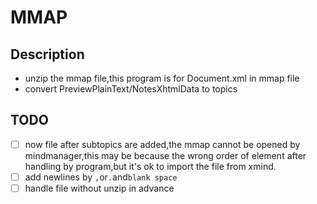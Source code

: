<!--
 * @Author: tako star
 * @Date: 2020-05-09 20:10:58
 * @LastEditors: tako star
 * @LastEditTime: 2020-05-09 20:30:11
 -->
# MMAP

## Description
- unzip the mmap file,this program is for Document.xml in mmap file
- convert PreviewPlainText/NotesXhtmlData to topics

## TODO
- [ ] now file after subtopics are added,the mmap cannot be opened by mindmanager,this may be because the wrong order of element after handling 
by program,but it's ok to import the file from xmind.
- [ ] add newlines by `,`or`.`and`blank space`
- [ ] handle file without unzip in advance
